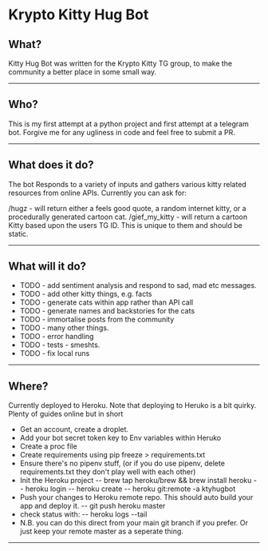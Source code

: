 # Krypto Kitty Hug Bot


## What?
Kitty Hug Bot was written for the Krypto Kitty TG group, to make the community a better place in some small way.

---

## Who?
This is my first attempt at a python project and first attempt at a telegram bot. Forgive me for any ugliness in code and feel free to submit a PR.

---

## What does it do?
The bot Responds to a variety of inputs and gathers various kitty related resources from online APIs.
Currently you can ask for:

/hugz - will return either a feels good quote, a random internet kitty, or a procedurally generated cartoon cat.
/gief_my_kitty - will return a cartoon Kitty based upon the users TG ID. This is unique to them and should be static.

---


## What will it do?
- TODO - add sentiment analysis and respond to sad, mad etc messages. 
- TODO - add other kitty things, e.g. facts
- TODO - generate cats within app rather than API call
- TODO - generate names and backstories for the cats
- TODO - immortalise posts from the community
- TODO - many other things.
- TODO - error handling 
- TODO - tests - smeshts.
- TODO - fix local runs

---

## Where?
Currently deployed to Heroku.
Note that deploying to Heruko is a bit quirky.
Plenty of guides online but in short
- Get an account, create a droplet.
- Add your bot secret token key to Env variables within Heruko
- Create a proc file
- Create requirements using pip freeze > requirements.txt
- Ensure there's no pipenv stuff, (or if you do use pipenv, delete requirements.txt they don't play well with each other)
- Init the Heroku project
-- brew tap heroku/brew && brew install heroku
-- heroku login
-- heroku create
-- heroku git:remote -a ktyhugbot
- Push your changes to Heroku remote repo. This should auto build your app and deploy it.
-- git push heroku master
- check status with:
-- heroku logs --tail
- N.B. you can do this direct from your main git branch if you prefer. Or just keep your remote master as a seperate thing.  



---
